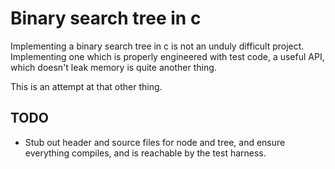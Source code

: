 # Binary search tree in c

Implementing a binary search tree in c is not an unduly
difficult project. Implementing one which is properly
engineered with test code, a useful API, which doesn't
leak memory is quite another thing.

This is an attempt at that other thing.


## TODO

* Stub out header and source files for node and tree, and
ensure everything compiles, and is reachable by the test harness.
